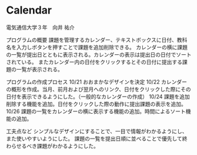 # Calendar
電気通信大学３年　向井 祐介

プログラムの概要
課題を管理するカレンダー、テキストボックスに日付、教科名を入力しボタンを押すことで課題を追加削除できる。
カレンダーの横に課題の一覧が提出日とともに表示される。カレンダーの表示は提出日の日付でソートされている。
またカレンダー内の日付をクリックするとその日付に提出する課題の一覧が表示される。

プログラムの作成プロセス
10/21 おおまかなデザインを決定
10/22 カレンダーの概形を作成。当月、前月および翌月へのリンク、日付をクリックした際にその日付を表示できるようにした。（一般的なカレンダーの作成）
10/24 課題を追加削除する機能を追加。日付をクリックした際の動作に提出課題の表示を追加。
10/26 課題の一覧をカレンダーの横に表示する機能の追加。時間によるソート機能の追加。

工夫点など
シンプルなデザインにすることで、一目で情報がわかるようにし、また使いやすいようにした。
課題の一覧を提出日順に並べることで優先して終わらせるべき課題がわかるようにした。